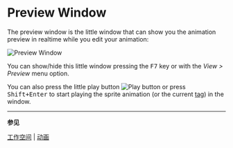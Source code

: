 # Preview Window

The preview window is the little window that can show you the
animation preview in realtime while you edit your animation:

<img src="/docs/preview-window/preview-window.png" alt="Preview Window" class="x2" />

You can show/hide this little window pressing the <kbd>F7</kbd> key or with the
_View > Preview_ menu option.

You can also press the little play button ![Play
button](preview-window/play-button.png) or press <kbd>Shift+Enter</kbd> to
start playing the sprite animation (or the current [tag](tags.md)) in
the window.

---

**参见**

[工作空间](workspace.md) |
[动画](animation.md)
